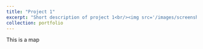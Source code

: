```yaml
---
title: "Project 1"
excerpt: "Short description of project 1<br/><img src='/images/screenshot_indo_map_popup_sml.png'>"
collection: portfolio
---
```


This is a map
